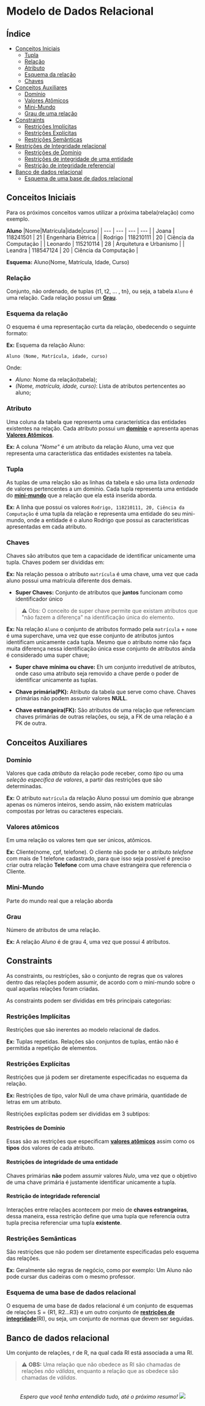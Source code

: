 # Modelo de Dados Relacional

## Índice
- [Conceitos Iniciais](#conceitos-iniciais)
    - [Tupla](#tupla)
    - [Relação](#relação)
    - [Atributo](#atributo)
    - [Esquema da relação](#esquema-da-relação)
    - [Chaves](#chaves)
- [Conceitos Auxiliares](#conceitos-auxiliares)
    - [Domínio](#domínio)
    - [Valores Atômicos](#valores-atômicos)
    - [Mini-Mundo](#mini-mundo)
    - [Grau de uma relação](#grau)
- [Constraints](#constraints)
    - [Restrições Implícitas](#restrições-implícitas)
    - [Restrições Explícitas](#restrições-explícitas)
    - [Restrições Semânticas](#restrições-semânticas)
- [Restrições de Integridade relacional](#restrições-de-integridade-relacional)
    - [Restrições de Domínio](#restrições-de-domínio)
    - [Restrições de integridade de uma entidade](#restrições-de-integridade-de-uma-entidade)
    - [Restrição de integridade referencial](#restrição-de-integridade-da-referência)
- [Banco de dados relacional](#Banco-de-dados-relacional)
    - [Esquema de uma base de dados relacional](#Esquema-de-uma-base-de-dados-relacional)



## Conceitos Iniciais

Para os próximos conceitos vamos utilizar a próxima tabela(relação) como exemplo.

**Aluno**
|Nome|Matrícula|idade|curso|
| --- | --- | --- | --- |
| Joana | 118241501 | 21 | Engenharia Elétrica |
| Rodrigo | 118210111 | 20 | Ciência da Computação |
| Leonardo | 115210114 | 28 | Arquitetura e Urbanismo |
| Leandra | 118547124 | 20 | Ciência da Computação |

**Esquema:** Aluno(Nome, Matrícula, Idade, Curso)

### Relação 
Conjunto, não ordenado, de tuplas {t1, t2, ... , tn}, ou seja, a tabela `Aluno` é uma relação. Cada relação possui um **[Grau](#grau)**.

### Esquema da relação 
O esquema é uma representação curta da relação, obedecendo o seguinte formato:

**Ex:** Esquema da relação Aluno:

    Aluno (Nome, Matrícula, idade, curso)

Onde:
- *Aluno*: Nome da relação(tabela);
- *(Nome, matrícula, idade, curso)*: Lista de atributos pertencentes ao aluno;

### Atributo
Uma coluna da tabela que representa uma característica das entidades existentes na relação. Cada atributo possui um **[domínio](#domínio)** e apresenta apenas **[Valores Atômicos](#valores-atômicos)**.

**Ex:** A coluna *"Nome"* é um atributo da relação Aluno, uma vez que representa uma característica das entidades existentes na tabela.

### Tupla 
As tuplas de uma relação são as linhas da tabela e são uma lista *ordenada* de valores pertencentes a um domínio. Cada tupla representa uma entidade do **[mini-mundo](#mini-mundo)** que a relação que ela está inserida aborda.

**Ex:** A linha que possui os valores `Rodrigo, 118210111, 20, Ciência da Computação` é uma tupla da relação e representa uma entidade do seu mini-mundo, onde a entidade é o aluno Rodrigo que possui as características apresentadas em cada atributo.


### Chaves 
Chaves são atributos que tem a capacidade de identificar unicamente uma tupla. Chaves podem ser divididas em:

**Ex:** Na relação pessoa o atributo `matrícula` é uma chave, uma vez que cada aluno possui uma matrícula diferente dos demais.


- **Super Chaves:** Conjunto de atributos que **juntos** funcionam como identificador único
> :warning: Obs: O conceito de super chave permite que existam atributos que "não fazem a diferença" na identificação única do elemento.

**Ex:** Na relação `Aluno` o conjunto de atributos formado pela `matrícula` + `nome` é uma superchave, uma vez que esse conjunto de atributos juntos identificam unicamente cada tupla. Mesmo que o atributo nome não faça muita diferença nessa identificação única esse conjunto de atributos ainda é considerado uma super chave;


- **Super chave mínima ou chave:** Eh um conjunto irredutível de atributos, onde caso uma atributo seja removido a chave perde o poder de identificar unicamente as tuplas.

- **Chave primária(PK):** Atributo da tabela que serve como chave. Chaves primárias não podem assumir valores **NULL**.

- **Chave estrangeira(FK):** São atributos de uma relação que referenciam chaves primárias de outras relações, ou seja, a FK de uma relação é a PK de outra.


## Conceitos Auxiliares

### Domínio
Valores que cada *atributo* da relação pode receber, como *tipo* ou uma *seleção específica de valores*, a partir das restrições que são determinadas.

**Ex:** O atributo `matrícula` da relação Aluno possui um domínio que abrange apenas os números inteiros, sendo assim, não existem matrículas compostas por letras ou caracteres especiais.

### Valores atômicos
Em uma relação os valores tem que ser únicos, atômicos.

**Ex:** Cliente(nome, cpf, telefone). O cliente não pode ter o atributo *telefone* com mais de 1 telefone cadastrado, para que isso seja possível é preciso criar outra relação **Telefone** com uma chave estrangeira que referencia o Cliente.

### Mini-Mundo
Parte do mundo real que a relação aborda

### Grau
Número de atributos de uma relação.

**Ex:** A relação *Aluno* é de grau 4, uma vez que possui 4 atributos.

## Constraints

As constraints, ou restrições, são o conjunto de regras que os valores dentro das relações podem assumir, de acordo com o mini-mundo sobre o qual aquelas relações foram criadas. 

As constraints podem ser divididas em três principais categorias:
### Restrições Implícitas 
Restrições que são inerentes ao modelo relacional de dados.

**Ex:** Tuplas repetidas. Relações são conjuntos de tuplas, então não é permitida a repetição de elementos.

### Restrições Explícitas
Restrições que já podem ser diretamente especificadas no esquema da relação.

**Ex:** Restrições de tipo, valor Null de uma chave primária, quantidade de letras em um atributo.

Restrições explícitas podem ser divididas em 3 subtipos:

#### Restrições de Domínio 
Essas são as restrições que especificam **[valores atômicos](#valores-atômicos)** assim como os **tipos** dos valores de cada atributo.

#### Restrições de integridade de uma entidade
Chaves primárias **não** podem assumir valores *Nulo*, uma vez que o objetivo de uma chave primária é justamente identificar unicamente a tupla.

#### Restrição de integridade referencial
Interações entre relações acontecem por meio de **chaves estrangeiras**, dessa maneira, essa restrição define que uma tupla que referencia outra tupla precisa referenciar uma tupla **existente**. 


### Restrições Semânticas
São restrições que não podem ser diretamente especificadas pelo esquema das relações.

**Ex:** Geralmente são regras de negócio, como por exemplo: Um Aluno não pode cursar dus cadeiras com o mesmo professor.

### Esquema de uma base de dados relacional 

O esquema de uma base de dados relacional é um conjunto de esquemas de relações S = {R1, R2...R3} e um outro conjunto de **[restrições de integridade](#restrições-de-integridade-relacional)**(RI), ou seja, um conjunto de normas que devem ser seguidas.


## Banco de dados relacional

Um conjunto de relações, r de R, na qual cada RI está associada a uma RI.

> :warning: **OBS:** Uma relação que não obedece as RI são chamadas  de relações *não válidas*, enquanto a relação que as obedece são chamadas de *válidas*.

<p align="center">
     <br><i>Espero que você tenha entendido tudo, até o próximo resumo!</i>
    <img src="../imagens/pocahontas_bye.gif">
</p>